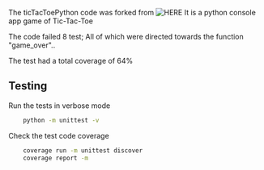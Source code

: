 
The ticTacToePython code was forked from ![HERE](jac300/ticTacToePython)
It is a python console app game of Tic-Tac-Toe

The code failed 8 test;
All of which were directed towards the function "game_over"..

The test had a total coverage of 64%

## Testing
Run the tests in verbose mode
```bash
    python -m unittest -v       
```
Check the test code coverage
```bash
    coverage run -m unittest discover 
    coverage report -m   
```
